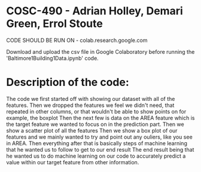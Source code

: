 # COSC-490 - Adrian Holley, Demari Green, Errol Stoute

CODE SHOULD BE RUN ON - colab.research.google.com

Download and upload the csv file in Google Colaboratory before running the 'Baltimore1Building1Data.ipynb' code.

# Description of the code:

The code we first started off with showing our dataset with all of the features. 
Then we dropped the features we feel we didn't need, that repeated in other columns, or that wouldn't be able to show points on for example, the boxplot
Then the next few is data on the AREA feature which is the target feature we wanted to focus on in the prediction part. 
Then we show a scatter plot of all the features 
Then we show a box plot of our features and we mainly wanted to try and point out any ouliers, like you see in AREA.
Then everything after that is basically steps of machine learning that he wanted us to follow to get to our end result
The end result being that he wanted us to do machine learning on our code to accurately predict a value within our target feature from other information.
